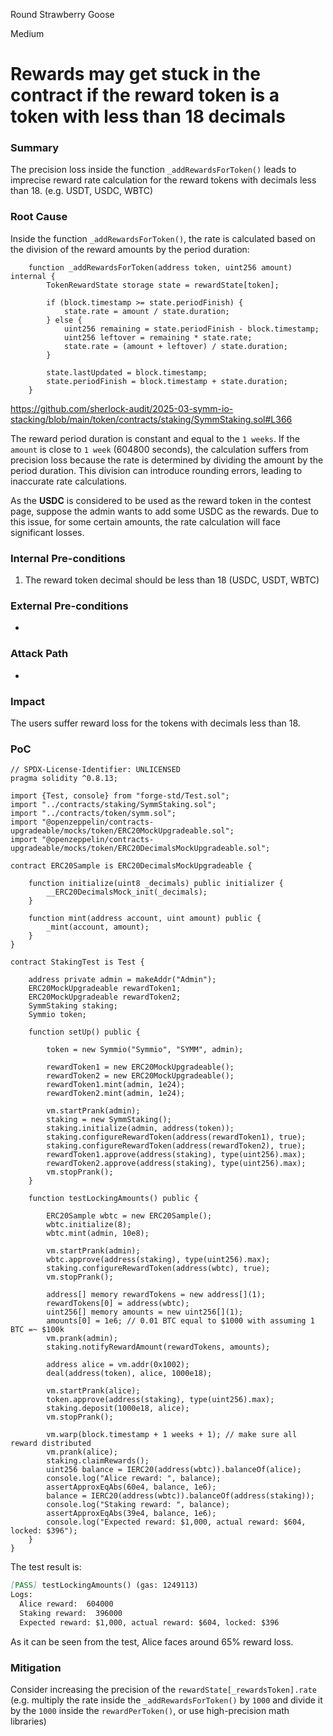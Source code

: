 Round Strawberry Goose

Medium

# Rewards may get stuck in the contract if the reward token is a token with less than 18 decimals

### Summary

The precision loss inside the function `_addRewardsForToken()` leads to imprecise reward rate calculation for the reward tokens with decimals less than 18. (e.g. USDT, USDC, WBTC)

### Root Cause

Inside the function `_addRewardsForToken()`, the rate is calculated based on the division of the reward amounts by the period duration:

```Solidity
	function _addRewardsForToken(address token, uint256 amount) internal {
		TokenRewardState storage state = rewardState[token];

		if (block.timestamp >= state.periodFinish) {
			state.rate = amount / state.duration;
		} else {
			uint256 remaining = state.periodFinish - block.timestamp;
			uint256 leftover = remaining * state.rate;
			state.rate = (amount + leftover) / state.duration;
		}

		state.lastUpdated = block.timestamp;
		state.periodFinish = block.timestamp + state.duration;
	}
```
https://github.com/sherlock-audit/2025-03-symm-io-stacking/blob/main/token/contracts/staking/SymmStaking.sol#L366

The reward period duration is constant and equal to the `1 weeks`. If the `amount` is close to `1 week` (604800 seconds), the calculation suffers from precision loss because the rate is determined by dividing the amount by the period duration. This division can introduce rounding errors, leading to inaccurate rate calculations.

As the **USDC** is considered to be used as the reward token in the contest page, suppose the admin wants to add some USDC as the rewards. Due to this issue, for some certain amounts, the rate calculation will face significant losses.

### Internal Pre-conditions

1. The reward token decimal should be less than 18 (USDC, USDT, WBTC)

### External Pre-conditions

-

### Attack Path

-

### Impact

The users suffer reward loss for the tokens with decimals less than 18.

### PoC

```Solidity
// SPDX-License-Identifier: UNLICENSED
pragma solidity ^0.8.13;

import {Test, console} from "forge-std/Test.sol";
import "../contracts/staking/SymmStaking.sol";
import "../contracts/token/symm.sol";
import "@openzeppelin/contracts-upgradeable/mocks/token/ERC20MockUpgradeable.sol";
import "@openzeppelin/contracts-upgradeable/mocks/token/ERC20DecimalsMockUpgradeable.sol";

contract ERC20Sample is ERC20DecimalsMockUpgradeable {

    function initialize(uint8 _decimals) public initializer {
        __ERC20DecimalsMock_init(_decimals);
    }

    function mint(address account, uint amount) public {
        _mint(account, amount);
    }
}

contract StakingTest is Test {

    address private admin = makeAddr("Admin");
    ERC20MockUpgradeable rewardToken1;
    ERC20MockUpgradeable rewardToken2;
    SymmStaking staking;
    Symmio token;

    function setUp() public {

        token = new Symmio("Symmio", "SYMM", admin);

        rewardToken1 = new ERC20MockUpgradeable();
        rewardToken2 = new ERC20MockUpgradeable();
        rewardToken1.mint(admin, 1e24);
        rewardToken2.mint(admin, 1e24);

        vm.startPrank(admin);
        staking = new SymmStaking();
        staking.initialize(admin, address(token));
        staking.configureRewardToken(address(rewardToken1), true);
        staking.configureRewardToken(address(rewardToken2), true);
        rewardToken1.approve(address(staking), type(uint256).max);
        rewardToken2.approve(address(staking), type(uint256).max);
        vm.stopPrank();
    }

    function testLockingAmounts() public {

        ERC20Sample wbtc = new ERC20Sample();
        wbtc.initialize(8);
        wbtc.mint(admin, 10e8);

        vm.startPrank(admin);
        wbtc.approve(address(staking), type(uint256).max);
        staking.configureRewardToken(address(wbtc), true);
        vm.stopPrank();

        address[] memory rewardTokens = new address[](1);
        rewardTokens[0] = address(wbtc);
        uint256[] memory amounts = new uint256[](1);
        amounts[0] = 1e6; // 0.01 BTC equal to $1000 with assuming 1 BTC =~ $100k
        vm.prank(admin);
        staking.notifyRewardAmount(rewardTokens, amounts);

        address alice = vm.addr(0x1002);
        deal(address(token), alice, 1000e18);

        vm.startPrank(alice);
        token.approve(address(staking), type(uint256).max);
        staking.deposit(1000e18, alice);
        vm.stopPrank();

        vm.warp(block.timestamp + 1 weeks + 1); // make sure all reward distributed
        vm.prank(alice);
        staking.claimRewards();
        uint256 balance = IERC20(address(wbtc)).balanceOf(alice);
        console.log("Alice reward: ", balance);
        assertApproxEqAbs(60e4, balance, 1e6);
        balance = IERC20(address(wbtc)).balanceOf(address(staking));
        console.log("Staking reward: ", balance);
        assertApproxEqAbs(39e4, balance, 1e6);
        console.log("Expected reward: $1,000, actual reward: $604, locked: $396");
    }
}
```

The test result is:

```Markdown
[PASS] testLockingAmounts() (gas: 1249113)
Logs:
  Alice reward:  604000
  Staking reward:  396000
  Expected reward: $1,000, actual reward: $604, locked: $396

```

As it can be seen from the test, Alice faces around 65% reward loss.

### Mitigation

Consider increasing the precision of the `rewardState[_rewardsToken].rate` (e.g. multiply the rate inside the `_addRewardsForToken()` by `1000` and divide it by the `1000` inside the `rewardPerToken()`, or use high-precision math libraries)